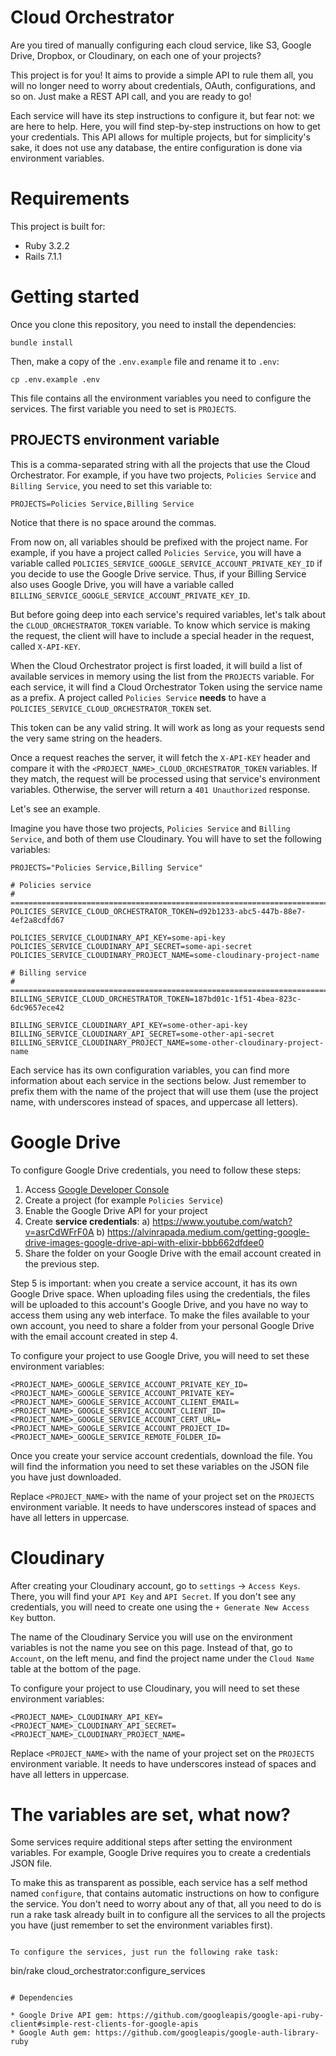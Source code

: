 # Cloud Orchestrator

Are you tired of manually configuring each cloud service, like S3, Google Drive, Dropbox, or Cloudinary, on each one of your projects?

This project is for you! It aims to provide a simple API to rule them all, you will no longer need to worry about credentials, OAuth, configurations, and so on. Just make a REST API call, and you are ready to go!

Each service will have its step instructions to configure it, but fear not: we are here to help. Here, you will find step-by-step instructions on how to get your credentials. This API allows for multiple projects, but for simplicity's sake, it does not use any database, the entire configuration is done via environment variables.

# Requirements

This project is built for:

* Ruby 3.2.2
* Rails 7.1.1


# Getting started

Once you clone this repository, you need to install the dependencies:

```
bundle install
```

Then, make a copy of the `.env.example` file and rename it to `.env`:

```
cp .env.example .env
```

This file contains all the environment variables you need to configure the services. The first variable you need to set is `PROJECTS`.

## PROJECTS environment variable

This is a comma-separated string with all the projects that use the Cloud Orchestrator. For example, if you have two projects, `Policies Service` and `Billing Service`, you need to set this variable to:


```
PROJECTS=Policies Service,Billing Service
```

Notice that there is no space around the commas.

From now on, all variables should be prefixed with the project name. For example, if you have a project called `Policies Service`, you will have a variable called `POLICIES_SERVICE_GOOGLE_SERVICE_ACCOUNT_PRIVATE_KEY_ID` if you decide to use the Google Drive service. Thus, if your Billing Service also uses Google Drive, you will have a variable called `BILLING_SERVICE_GOOGLE_SERVICE_ACCOUNT_PRIVATE_KEY_ID`.

But before going deep into each service's required variables, let's talk about the `CLOUD_ORCHESTRATOR_TOKEN` variable. To know which service is making the request, the client will have to include a special header in the request, called `X-API-KEY`.

When the Cloud Orchestrator project is first loaded, it will build a list of available services in memory using the list from the `PROJECTS` variable. For each service, it will find a Cloud Orchestrator Token using the service name as a prefix. A project called `Policies Service` **needs** to have a `POLICIES_SERVICE_CLOUD_ORCHESTRATOR_TOKEN` set.

This token can be any valid string. It will work as long as your requests send the very same string on the headers.

Once a request reaches the server, it will fetch the `X-API-KEY` header and compare it with the `<PROJECT_NAME>_CLOUD_ORCHESTRATOR_TOKEN` variables. If they match, the request will be processed using that service's environment variables. Otherwise, the server will return a `401 Unauthorized` response.

Let's see an example.

Imagine you have those two projects, `Policies Service` and `Billing Service`, and both of them use Cloudinary. You will have to set the following variables:

```
PROJECTS="Policies Service,Billing Service"

# Policies service
# ==============================================================================
POLICIES_SERVICE_CLOUD_ORCHESTRATOR_TOKEN=d92b1233-abc5-447b-88e7-4ef2a8cdfd67

POLICIES_SERVICE_CLOUDINARY_API_KEY=some-api-key
POLICIES_SERVICE_CLOUDINARY_API_SECRET=some-api-secret
POLICIES_SERVICE_CLOUDINARY_PROJECT_NAME=some-cloudinary-project-name

# Billing service
# ==============================================================================
BILLING_SERVICE_CLOUD_ORCHESTRATOR_TOKEN=187bd01c-1f51-4bea-823c-6dc9657ece42

BILLING_SERVICE_CLOUDINARY_API_KEY=some-other-api-key
BILLING_SERVICE_CLOUDINARY_API_SECRET=some-other-api-secret
BILLING_SERVICE_CLOUDINARY_PROJECT_NAME=some-other-cloudinary-project-name
```

Each service has its own configuration variables, you can find more information about each service in the sections below. Just remember to prefix them with the name of the project that will use them (use the project name, with underscores instead of spaces, and uppercase all letters).


# Google Drive

To configure Google Drive credentials, you need to follow these steps:

1. Access [Google Developer Console](https://console.developers.google.com/)
2. Create a project (for example `Policies Service`)
3. Enable the Google Drive API for your project
4. Create **service credentials**:
   a) https://www.youtube.com/watch?v=asrCdWFrF0A
   b) https://alvinrapada.medium.com/getting-google-drive-images-google-drive-api-with-elixir-bbb662dfdee0
5. Share the folder on your Google Drive with the email account created in the previous step.


Step 5 is important: when you create a service account, it has its own Google Drive space. When uploading files using the credentials, the files will be uploaded to this account's Google Drive, and you have no way to access them using any web interface. To make the files available to your own account, you need to share a folder from your personal Google Drive with the email account created in step 4.

To configure your project to use Google Drive, you will need to set these environment variables:

```
<PROJECT_NAME>_GOOGLE_SERVICE_ACCOUNT_PRIVATE_KEY_ID=
<PROJECT_NAME>_GOOGLE_SERVICE_ACCOUNT_PRIVATE_KEY=
<PROJECT_NAME>_GOOGLE_SERVICE_ACCOUNT_CLIENT_EMAIL=
<PROJECT_NAME>_GOOGLE_SERVICE_ACCOUNT_CLIENT_ID=
<PROJECT_NAME>_GOOGLE_SERVICE_ACCOUNT_CERT_URL=
<PROJECT_NAME>_GOOGLE_SERVICE_ACCOUNT_PROJECT_ID=
<PROJECT_NAME>_GOOGLE_SERVICE_REMOTE_FOLDER_ID=
```

Once you create your service account credentials, download the file. You will find the information you need to set these variables on the JSON file you have just downloaded.

Replace `<PROJECT_NAME>` with the name of your project set on the `PROJECTS` environment variable. It needs to have underscores instead of spaces and have all letters in uppercase.


# Cloudinary

After creating your Cloudinary account, go to `settings` -> `Access Keys`. There, you will find your `API Key` and `API Secret`. If you don't see any credentials, you will need to create one using the `+ Generate New Access Key` button.

The name of the Cloudinary Service you will use on the environment variables is not the name you see on this page. Instead of that, go to `Account`, on the left menu, and find the project name under the `Cloud Name` table at the bottom of the page.

To configure your project to use Cloudinary, you will need to set these environment variables:

```
<PROJECT_NAME>_CLOUDINARY_API_KEY=
<PROJECT_NAME>_CLOUDINARY_API_SECRET=
<PROJECT_NAME>_CLOUDINARY_PROJECT_NAME=
```

Replace `<PROJECT_NAME>` with the name of your project set on the `PROJECTS` environment variable. It needs to have underscores instead of spaces and have all letters in uppercase.

# The variables are set, what now?

Some services require additional steps after setting the environment variables. For example, Google Drive requires you to create a credentials JSON file.

To make this as transparent as possible, each service has a self method named `configure`, that contains automatic instructions on how to configure the service. You don't need to worry about any of that, all you need to do is run a rake task already built in to configure all the services to all the projects you have (just remember to set the environment variables first).

```

To configure the services, just run the following rake task:

```
bin/rake cloud_orchestrator:configure_services
```

# Dependencies

* Google Drive API gem: https://github.com/googleapis/google-api-ruby-client#simple-rest-clients-for-google-apis
* Google Auth gem: https://github.com/googleapis/google-auth-library-ruby
